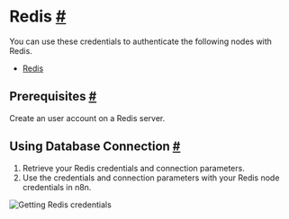 


 Redis
 [#](#redis "Permanent link")
=====================================



 You can use these credentials to authenticate the following nodes with Redis.
 


* [Redis](/integrations/builtin/app-nodes/n8n-nodes-base.redis/)



 Prerequisites
 [#](#prerequisites "Permanent link")
-----------------------------------------------------



 Create an user account on a Redis server.
 



 Using Database Connection
 [#](#using-database-connection "Permanent link")
-----------------------------------------------------------------------------


1. Retrieve your Redis credentials and connection parameters.
2. Use the credentials and connection parameters with your Redis node credentials in n8n.



![Getting Redis credentials](https://d33wubrfki0l68.cloudfront.net/b619de9584c1623fecefe139f27a06fcf77b0183/e3e05/_images/integrations/builtin/credentials/redis/using-database-connection.gif)





